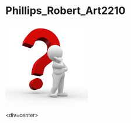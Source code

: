 # Phillips_Robert_Art2210

![](https://github.com/creativeCodingART2210Fall2019Section2/Phillips_Robert_Art2210/raw/master/IMG/Why-Image.jpg)


<div=center>
